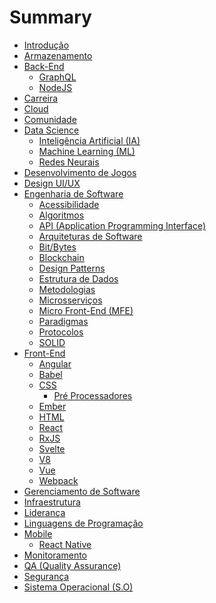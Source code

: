 # Summary

- [Introdução](README.md)
- [Armazenamento](/storage/storage.md)
- [Back-End](/back-end/back-end.md)
  - [GraphQL](/back-end/graphql/graphql.md)
  - [NodeJS](/back-end/nodejs/nodejs.md)
- [Carreira](/career/career.md)
- [Cloud](/cloud/cloud.md)
- [Comunidade](/community/community.md)
- [Data Science]()
  - [Inteligência Artificial (IA)]()
  - [Machine Learning (ML)]()
  - [Redes Neurais]()
- [Desenvolvimento de Jogos](/game-development/game-development.md)
- [Design UI/UX](/design/design.md)
- [Engenharia de Software](/software-engineer/software-engineer.md)
  - [Acessibilidade](/software-engineer/acessibility/acessibility.md)
  - [Algoritmos](/software-engineer/algorithms/algorithms.md)
  - [API (Application Programming Interface)](/software-engineer/api/api.md)
  - [Arquiteturas de Software](/software-engineer/software-architectures/software-architectures.md)
  - [Bit/Bytes](/software-engineer/bit-bytes/bit-bytes.md)
  - [Blockchain](/software-engineer/blockchain/blockchain.md)
  - [Design Patterns]()
  - [Estrutura de Dados]()
  - [Metodologias](/software-engineer/methodologies/methodologies.md)
  - [Microsserviços]()
  - [Micro Front-End (MFE)]()
  - [Paradigmas](/software-engineer/paradigms/paradigms.md)
  - [Protocolos](/software-engineer/protocols/protocols.md)
  - [SOLID](/software-engineer/solid/solid.md)
- [Front-End]()
  - [Angular]()
  - [Babel]()
  - [CSS]()
    - [Pré Processadores]()
  - [Ember]()
  - [HTML]()
  - [React]()
  - [RxJS]()
  - [Svelte]()
  - [V8]()
  - [Vue]()
  - [Webpack]()
- [Gerenciamento de Software](/software-management/software-management.md)
- [Infraestrutura](/infrastructure/infrastructure.md)
- [Liderança](/leadership/leadership.md)
- [Linguagens de Programação](/programming-languages/programming-languages.md)
- [Mobile](/mobile/mobile.md)
  - [React Native]()
- [Monitoramento](/monitoring/monitoring.md)
- [QA (Quality Assurance)](/quality-assurance/quality-assurance.md)
- [Segurança](/security/security.md)
- [Sistema Operacional (S.O)](/operation-system/operation-system.md)
